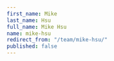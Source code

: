 ```yaml
---
first_name: Mike
last_name: Hsu
full_name: Mike Hsu
name: mike-hsu
redirect_from: "/team/mike-hsu/"
published: false
---
```


